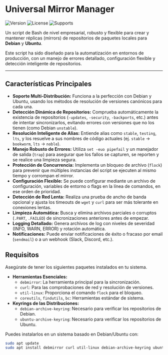 # Universal Mirror Manager

![Version](https://img.shields.io/badge/version-2.9.0-blue.svg)
![License](https://img.shields.io/badge/License-MIT-yellow.svg)
![Supports](https://img.shields.io/badge/Supports-Debian%20%26%20Ubuntu-green.svg)

Un script de Bash de nivel empresarial, robusto y flexible para crear y mantener réplicas (mirrors) de repositorios de paquetes locales para **Debian** y **Ubuntu**.

Este script ha sido diseñado para la automatización en entornos de producción, con un manejo de errores detallado, configuración flexible y detección inteligente de repositorios.

---

## Características Principales

-   **Soporte Multi-Distribución:** Funciona a la perfección con Debian y Ubuntu, usando los métodos de resolución de versiones canónicos para cada una.
-   **Detección Dinámica de Repositorios:** Comprueba automáticamente la existencia de repositorios (`-updates`, `-security`, `-backports`, etc.) antes de intentar sincronizarlos, evitando errores con versiones que no los tienen (como Debian `unstable`).
-   **Resolución Inteligente de Alias:** Entiende alias como `stable`, `testing`, `lts`, y los resuelve a sus nombres de código actuales (ej. `stable` -> `bookworm`, `lts` -> `noble`).
-   **Manejo Robusto de Errores:** Utiliza `set -euo pipefail` y un manejador de salida (`trap`) para asegurar que los fallos se capturen, se reporten y se realice una limpieza segura.
-   **Protección de Concurrencia:** Implementa un bloqueo de archivo (`flock`) para prevenir que múltiples instancias del script se ejecuten al mismo tiempo y corrompan el mirror.
-   **Configuración Flexible:** Se puede configurar mediante un archivo de configuración, variables de entorno o flags en la línea de comandos, en ese orden de prioridad.
-   **Detección de Red Lenta:** Realiza una prueba de ancho de banda opcional y ajusta los timeouts de `wget` y `curl` para ser más tolerante en conexiones lentas.
-   **Limpieza Automática:** Busca y elimina archivos parciales o corruptos (`.PART`, `.FAILED`) de sincronizaciones anteriores antes de empezar.
-   **Logging Detallado:** Genera archivos de log con niveles de severidad (INFO, WARN, ERROR) y rotación automática.
-   **Notificaciones:** Puede enviar notificaciones de éxito o fracaso por email (`sendmail`) o a un webhook (Slack, Discord, etc.).

## Requisitos

Asegúrate de tener los siguientes paquetes instalados en tu sistema.

-   **Herramientas Esenciales:**
    -   `debmirror`: La herramienta principal para la sincronización.
    -   `curl`: Para las comprobaciones de red y resolución de versiones.
    -   `util-linux`: Proporciona el comando `flock` para el bloqueo.
    -   `coreutils`, `findutils`, `bc`: Herramientas estándar de sistema.
-   **Keyrings de las Distribuciones:**
    -   `debian-archive-keyring`: Necesario para verificar los repositorios de Debian.
    -   `ubuntu-archive-keyring`: Necesario para verificar los repositorios de Ubuntu.

Puedes instalarlos en un sistema basado en Debian/Ubuntu con:
```bash
sudo apt update
sudo apt install debmirror curl util-linux debian-archive-keyring ubuntu-archive-keyring bc
